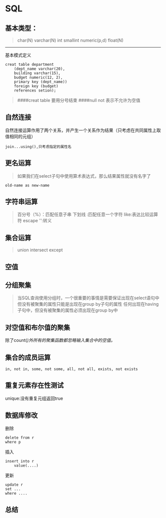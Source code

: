 SQL
=======


基本类型：
-----
>char(N)
varchar(N)
int
smallint
numeric(p,d)
float(N)

----
基本模式定义


	creat table department
		(dept_name varchar(20),
		building varchar(15),
		budget numeric(12, 2),
		primary key (dept_name))
		foreign key (budget)
		references setion);
>####creat table 要用分号结束
####null not 表示不允许为空值

自然连接
---
自然连接运算作用了两个关系，并产生一个关系作为结果（只考虑在共同属性上取值相同的元组）

	
	join...using(),只考虑指定的属性名
更名运算
----
>如果我们在select子句中使用算术表达式，那么结果属性就没有名字了
	
	old-name as new-name
字符串运算
---
>百分号（%）：匹配任意子串
下划线 :匹配任意一个字符
like:表达比较运算符
escape '\':转义

集合运算
--------
>union
intersect
except

空值
-----

分组聚集
---
>当SQL查询使用分组时，一个很重要的事情是需要保证出现在select语句中但没有被聚集的属性只能是出现在group by子句的属性
任何出现在having子句中，但没有被聚集的属性必须出现在group by中

对空值和布尔值的聚集
---------------------
除了count(*)外所有的聚集函数都忽略输入集合中的空值。*

集合的成员运算
----------------
	in, not in, some, not some, all, not all, exists, not exists

重复元素存在性测试
----------------
unique:没有重复元组返回true

数据库修改
---------
删除

	delete from r
	where p
插入
	
	insert into r
		value(....)
更新
	
	update r
	set ...
	where ....


总结
------


